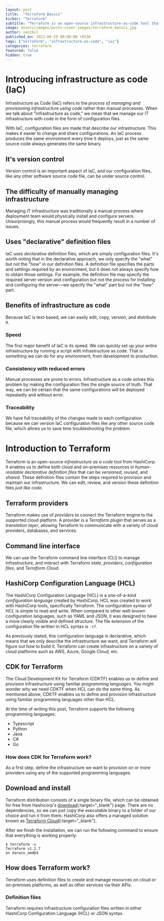 ```yaml
---
layout: post
title:  "Terraform Basics"
kicker: "Terraform"
subtitle: "Terraform is an open-source infrastructure-as-code tool that allows us to programmatically provision the physical resources required for an application to run."
image: assets/images/posts-cover-images/terraform_basics.jpg
author: senthil
published_on: 2022-08-20 00:00:00 +0530
tags: ["terraform", "infrastructure-as-code", "iac"]
categories: terraform
featured: false
hidden: true
---
```


# Introducing infrastructure as code (IaC)

Infrastructure as Code (IaC) refers to the *process of managing and provisioning infrastructure using code* rather than manual processes. When we talk about "infrastructure as code," we mean that we manage our IT infrastructure with code in the form of configuration files.

With IaC, configuration files are made that describe our infrastructure. This makes it easier to change and share configurations. An IaC process produces the same environment every time it deploys, just as the same source code always generates the same binary.

## It's version control

Version control is an important aspect of IaC, and our configuration files, like any other software source code file, can be under source control.

## The difficulty of manually managing infrastructure

Managing IT infrastructure was traditionally a manual process where deployment team would physically install and configure servers. Unsurprisingly, this manual process would frequently result in a number of issues.

## Uses "declarative" definition files

IaC uses *declarative* definition files, which are simply configuration files. It's worth noting that in the declarative approach, we only specify the "what" but not the "how" in our definition files. A definition file specifies the parts and settings required by an environment, but it does not always specify how to obtain those settings. For example, the definition file may specify the required server version and configuration but not the process for installing and configuring the server—we specify the "what" part but not the "how" part.

## Benefits of infrastructure as code

Because IaC is text-based, we can easily edit, copy, version, and distribute it.

### Speed

The first major benefit of IaC is its speed. We can quickly set up your entire infrastructure by running a script with infrastructure as code. That is something we can do for any environment, from development to production.

### Consistency with reduced errors

Manual processes are prone to errors. Infrastructure as a code solves this problem by making the configuration files the single source of truth. That way, we can be certain that the same configurations will be deployed repeatedly and without error.

### Traceability

We have full traceability of the changes made to each configuration because we can version IaC configuration files like any other source code file, which allows us to save time troubleshooting the problem.

# Introduction to Terraform

Terraform is an open-source *infrastructure as a code* tool from HashiCorp. It enables us to define both cloud and on-premises resources in *human-readable declarative definition files* that can be *versioned*, *reused*, and *shared*. These definition files contain the steps required to provision and maintain our infrastructure. We can edit, review, and version these definition files *just like code*.

## Terraform providers

Terraform makes use of *providers* to connect the Terraform engine to the supported cloud platform. A provider is a *Terraform plugin* that serves as a *translation layer*, allowing Terraform to communicate with a variety of cloud providers, databases, and services.

## Command line interface

We can use the Terraform command line interface (CLI) to manage infrastructure, and interact with Terraform *state*, *providers*, *configuration files*, and *Terraform Cloud*.

## HashiCorp Configuration Language (HCL)

The HashiCorp Configuration Language (HCL) is a one-of-a-kind *configuration language* created by HashiCorp. HCL was created to work with HashiCorp tools, specifically Terraform. The configuration syntax of HCL is simple to read and write. When compared to other well-known configuration languages, such as YAML and JSON, it was designed to have a more clearly visible and defined structure. The file extension of the configuration file written in HCL syntax is `.tf`.

As previously stated, this configuration language is declarative, which means that we only describe the infrastructure we want, and Terraform will figure out how to build it. Terraform can create infrastructure on a variety of cloud platforms such as AWS, Azure, Google Cloud, etc.

## CDK for Terraform

The Cloud Development Kit for Terraform (CDKTF) enables us to define and provision infrastructure using familiar *programming languages*. You might wonder why we need CDKTF when HCL can do the same thing. As mentioned above, CDKTF enables us to define and provision infrastructure using familiar programming languages other than HCL.

At the time of writing this post, Terraform supports the following programming languages:

- Typescript
- Python
- Java
- C#
- Go

### How does CDK for Terraform work?

As a first step, define the infrastructure we want to provision on or more providers using any of the supported programming languages. 

## Download and install

Terraform distribution consists of a single binary file, which can be obtained for free from Hashicorp's [download](https://www.terraform.io/downloads){:target="_blank"} page. There are no dependencies, so we can just copy the executable binary to a folder of our choice and run it from there. HashiCorp also offers a managed solution known as [Terraform Cloud](https://cloud.hashicorp.com/products/terraform){:target="_blank"}.

After we finish the installation, we can run the following command to ensure that everything is working properly:

```shell
$ terraform -v
Terraform v1.2.7
on darwin_amd64
```

## How does Terraform work?

Terraform uses definition files to create and manage resources on cloud or on-premises platforms, as well as other services via their APIs.

### Definition files

Terraform requires infrastructure configuration files written in either HashiCorp Configuration Language (HCL) or JSON syntax. 